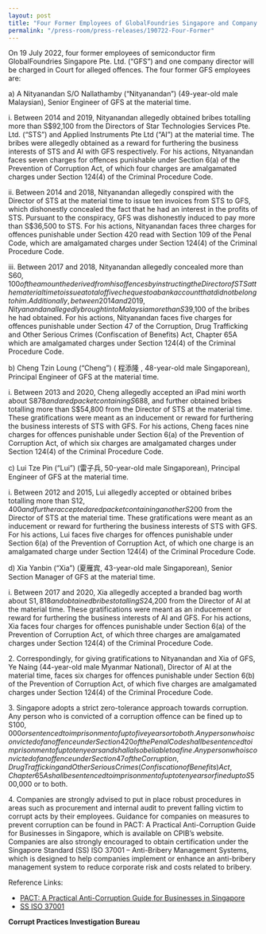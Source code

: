 ```yaml
---
layout: post
title: "Four Former Employees of GlobalFoundries Singapore and Company Director Charged for Alleged Offences"
permalink: "/press-room/press-releases/190722-Four-Former"
---
```

On 19 July 2022, four former employees of semiconductor firm GlobalFoundries Singapore Pte. Ltd. (“GFS”) and one company director will be charged in Court for alleged
offences. The four former GFS employees are:

a) A Nityanandan S/O Nallathamby (“Nityanandan”) (49-year-old male Malaysian), Senior Engineer of GFS at the material time.

i. Between 2014 and 2019, Nityanandan allegedly obtained bribes totalling more than S$92,100 from the Directors of Star Technologies Services Pte. Ltd. (“STS”) and Applied Instruments Pte Ltd (“AI”) at the material time. The bribes were allegedly obtained as a reward for furthering the business interests of STS and AI with GFS respectively. For his actions, Nityanandan faces seven charges for offences punishable under Section 6(a) of the Prevention of Corruption Act, of which four charges are amalgamated charges under Section 124(4) of the Criminal Procedure Code.

ii. Between 2014 and 2018, Nityanandan allegedly conspired with the Director of STS at the material time to issue ten invoices from STS to GFS, which dishonestly concealed the fact that he had an interest in the profits of STS. Pursuant to the conspiracy, GFS was dishonestly induced to pay more than S$36,500 to STS. For his actions, Nityanandan faces three charges for offences punishable under Section 420 read with Section 109 of the Penal Code, which are amalgamated charges under Section 124(4) of the Criminal Procedure Code.

iii. Between 2017 and 2018, Nityanandan allegedly concealed more than S$60,100 of the amount he derived from his offences by instructing the Director of STS at the material time to issue a total of five cheques to a bank account that did not belong to him. Additionally, between 2014 and 2019, Nityanandan allegedly brought into Malaysia more than S$39,100 of the bribes he had obtained. For his actions, Nityanandan faces five charges for offences punishable under Section 47 of the Corruption, Drug Trafficking and Other Serious Crimes (Confiscation of Benefits) Act, Chapter 65A which are amalgamated charges under Section 124(4) of the Criminal Procedure Code.

b) Cheng Tzin Loung (“Cheng”) ( 程添隆 , 48-year-old male Singaporean), Principal Engineer of GFS at the material time.

i. Between 2013 and 2020, Cheng allegedly accepted an iPad mini worth about S$878 and a red packet containing S$688, and further obtained bribes totalling more than S$54,800 from the Director of STS at the material time. These gratifications were meant as an inducement or reward for furthering the business interests of STS with GFS. For his actions, Cheng faces nine charges for offences punishable under Section 6(a) of the Prevention of Corruption Act, of which six charges are amalgamated charges under Section 124(4) of the Criminal Procedure Code.

c) Lui Tze Pin (“Lui”) (雷子兵, 50-year-old male Singaporean), Principal Engineer of GFS at the material time.

i. Between 2012 and 2015, Lui allegedly accepted or obtained bribes totalling more than S$12,400 and further accepted a red packet containing another S$200 from the Director of STS at the material time. These gratifications were meant as an inducement or reward for furthering the business interests of STS with GFS. For his actions, Lui faces five charges for offences punishable under Section 6(a) of the Prevention of Corruption Act, of which one charge is an amalgamated charge under Section 124(4) of the Criminal Procedure Code.

d) Xia Yanbin (“Xia”) (夏雁宾, 43-year-old male Singaporean), Senior Section Manager of GFS at the material time.

i. Between 2017 and 2020, Xia allegedly accepted a branded bag worth about S$1,818 and obtained bribes totalling S$24,200 from the Director of AI at the material time. These gratifications were meant as an inducement or reward for furthering the business interests of AI and GFS. For his actions, Xia faces four charges for offences punishable under Section 6(a) of the Prevention of Corruption Act, of which three charges are amalgamated charges under Section 124(4) of the Criminal Procedure Code.

2\. Correspondingly, for giving gratifications to Nityanandan and Xia of GFS, Ye Naing (44-year-old male Myanmar National), Director of AI at the material time, faces six charges for offences punishable under Section 6(b) of the Prevention of Corruption Act, of which five charges are amalgamated charges under Section 124(4) of the Criminal Procedure Code.

3\. Singapore adopts a strict zero-tolerance approach towards corruption. Any person who is convicted of a corruption offence can be fined up to S$100,000 or sentenced to imprisonment of up to five years or to both. Any person who is convicted of an offence under Section 420 of the Penal Code shall be sentenced to imprisonment of up to ten years and shall also be liable to a fine. Any person who is convicted of an offence under Section 47 of the Corruption, Drug Trafficking and Other Serious Crimes (Confiscation of Benefits) Act, Chapter 65A shall be sentenced to imprisonment of up to ten years or fined up to S$500,000 or to both.

4\. Companies are strongly advised to put in place robust procedures in areas such as procurement and internal audit to prevent falling victim to corrupt acts by their employees. Guidance for companies on measures to prevent corruption can be found in PACT: A Practical Anti-Corruption Guide for Businesses in Singapore, which is available on CPIB’s website. Companies are also strongly encouraged to obtain certification under the Singapore Standard (SS) ISO 37001 – Anti-Bribery Management Systems, which is designed to help companies implement or enhance an anti-bribery management system to reduce corporate risk and costs related to bribery.

Reference Links:

* [PACT: A Practical Anti-Corruption Guide for Businesses in Singapore](/research-room/publications/anti-corruption-guide-for-businesses/)<br>
* [SS ISO 37001](/research-room/publications/ss-iso-37001/)

**Corrupt Practices Investigation Bureau**
